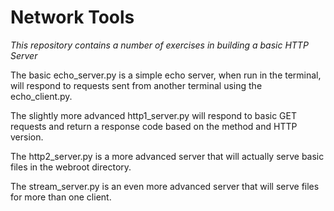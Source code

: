 # Network Tools

*This repository contains a number of exercises in building a basic HTTP Server*


The basic echo_server.py is a simple echo server, when run in the terminal, will respond to requests sent from another terminal using the echo_client.py.

The slightly more advanced http1_server.py will respond to basic GET requests and return a response code based on the method and HTTP version.

The http2_server.py is a more advanced server that will actually serve basic files in the webroot directory.

The stream_server.py is an even more advanced server that will serve files for more than one client.